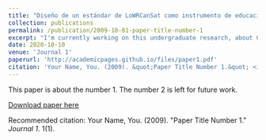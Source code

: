 ```yaml
---
title: "Diseño de un estándar de LoWRCanSat como instrumento de educación mediante competiciones universitarias"
collection: publications
permalink: /publication/2009-10-01-paper-title-number-1
excerpt: "I'm currently working on this undergraduate research, about Cansat Design (can sized pico-satellite), which aims to become a standard in future national university competitions. It involves developing a robust prototype satellite and water rocket to launch it and recieve telemetry at a ground station, also deploying its parachute when maximum altitude is reached. Its system is based on Raspberry Pi, Arduino and Python."
date: 2020-10-10
venue: 'Journal 1'
paperurl: 'http://academicpages.github.io/files/paper1.pdf'
citation: 'Your Name, You. (2009). &quot;Paper Title Number 1.&quot; <i>Journal 1</i>. 1(1).'
---
```

This paper is about the number 1. The number 2 is left for future work.

[Download paper here](http://academicpages.github.io/files/paper1.pdf)

Recommended citation: Your Name, You. (2009). "Paper Title Number 1." <i>Journal 1</i>. 1(1).